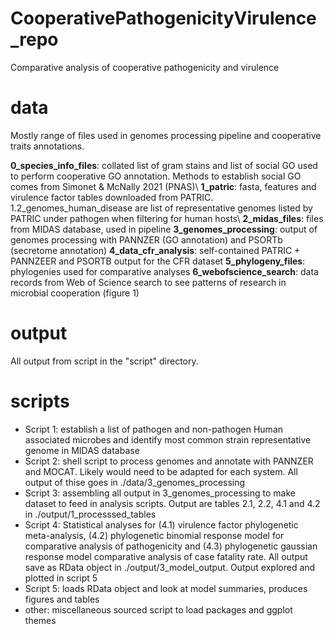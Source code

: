 # CooperativePathogenicityVirulence_repo
 Comparative analysis of cooperative pathogenicity and virulence
 
 # data
 
 Mostly range of files used in genomes processing pipeline and cooperative traits annotations.
 
**0_species_info_files**: collated list of gram stains and list of social GO used to perform cooperative GO annotation. Methods to establish social GO comes from Simonet & McNally 2021 (PNAS)\\
**1_patric**: fasta, features and virulence factor tables downloaded from PATRIC. 1.2_genomes_human_disease are list of representative genomes listed by PATRIC under pathogen when filtering for human hosts\\
**2_midas_files**: files from MIDAS database, used in pipeline
**3_genomes_processing**: output of genomes processing with PANNZER (GO annotation) and PSORTb (secretome annotation)
**4_data_cfr_analysis**: self-contained PATRIC + PANNZEER and PSORTB output for the CFR dataset
**5_phylogeny_files**: phylogenies used for comparative analyses
**6_webofscience_search**: data records from Web of Science search to see patterns of research in microbial cooperation (figure 1)


 # output
 
All output from script in the "script" directory.

# scripts

- Script 1: establish a list of pathogen and non-pathogen Human associated microbes and identify most common strain representative genome in MIDAS database
- Script 2: shell script to process genomes and annotate with PANNZER and MOCAT. Likely would need to be adapted for each system. All output of thise goes in ./data/3_genomes_processing
- Script 3: assembling all output in 3_genomes_processing to make dataset to feed in analysis scripts. Output are tables 2.1, 2.2, 4.1 and 4.2 in ./output/1_processsed_tables
- Script 4: Statistical analyses for (4.1) virulence factor phylogenetic meta-analysis, (4.2) phylogenetic binomial response model for comparative analysis of pathogenicity and (4.3) phylogenetic gaussian response model comparative analysis of case fatality rate. All output save as RData object in ./output/3_model_output. Output explored and plotted in script 5
- Script 5: loads RData object and look at model summaries, produces figures and tables
- other: miscellaneous sourced script to load packages and ggplot themes

